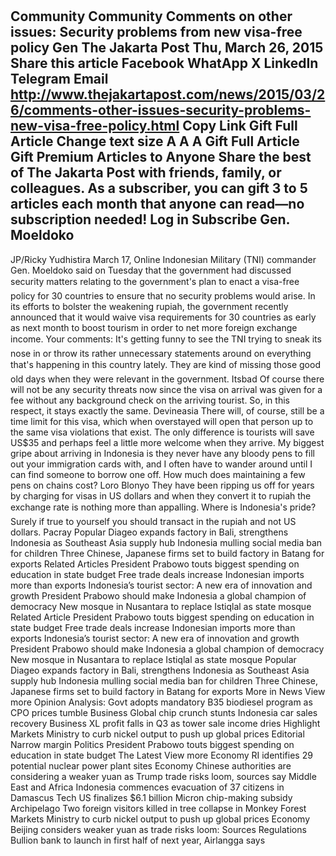 # 

Community
Community
Comments on other issues: Security problems from new visa-free policy
Gen
The Jakarta Post
Thu, March 26, 2015
Share this article
Facebook
WhatApp
X
LinkedIn
Telegram
Email
http://www.thejakartapost.com/news/2015/03/26/comments-other-issues-security-problems-new-visa-free-policy.html
Copy Link
Gift Full Article
Change text size
A
A
A
Gift Full Article
Gift Premium Articles
to Anyone
Share the best of The Jakarta Post with friends, family, or colleagues. As a subscriber, you can gift 3 to 5 articles each month that anyone can read—no subscription needed!
Log in
Subscribe
Gen. Moeldoko
-
JP/Ricky Yudhistira
March 17, Online
Indonesian Military (TNI) commander Gen. Moeldoko said on Tuesday that the government had discussed security matters relating to the government's plan to enact a visa-free policy for 30 countries to ensure that no security problems would arise.
In its efforts to bolster the weakening rupiah, the government recently announced that it would waive visa requirements for 30 countries as early as next month to boost tourism in order to net more foreign exchange income.
Your comments:
It's getting funny to see the TNI trying to sneak its nose in or throw its rather unnecessary statements around on everything that's happening in this country lately.
They are kind of missing those good old days when they were relevant in the government.
Itsbad
Of course there will not be any security threats now since the visa on arrival was given for a fee without any background check on the arriving tourist. So, in this respect, it stays exactly the same.
Devineasia
There will, of course, still be a time limit for this visa, which when overstayed will open that person up to the same visa violations that exist. The only difference is tourists will save US$35 and perhaps feel a little more welcome when they arrive.
My biggest gripe about arriving in Indonesia is they never have any bloody pens to fill out your immigration cards with, and I often have to wander around until I can find someone to borrow one off. How much does maintaining a few pens on chains cost?
Loro Blonyo
They have been ripping us off for years by charging for visas in US dollars and when they convert it to rupiah the exchange rate is nothing more than appalling. Where is Indonesia's pride? Surely if true to yourself you should transact in the rupiah and not US dollars.
Pacray
Popular
Diageo expands factory in Bali, strengthens Indonesia as Southeast Asia supply hub
Indonesia mulling social media ban for children
Three Chinese, Japanese firms set to build factory in Batang for exports
Related Articles
President Prabowo touts biggest spending on education in state budget
Free trade deals increase Indonesian imports more than exports
Indonesia’s tourist sector: A new era of innovation and growth
President Prabowo should make Indonesia a global champion of democracy
New mosque in Nusantara to replace Istiqlal as state mosque
Related Article
President Prabowo touts biggest spending on education in state budget
Free trade deals increase Indonesian imports more than exports
Indonesia’s tourist sector: A new era of innovation and growth
President Prabowo should make Indonesia a global champion of democracy
New mosque in Nusantara to replace Istiqlal as state mosque
Popular
Diageo expands factory in Bali, strengthens Indonesia as Southeast Asia supply hub
Indonesia mulling social media ban for children
Three Chinese, Japanese firms set to build factory in Batang for exports
More in News
View more
Opinion
Analysis: Govt adopts mandatory B35 biodiesel program as CPO prices tumble
Business
Global chip crunch stunts Indonesia car sales recovery
Business
XL profit falls in Q3 as tower sale income dries
Highlight
Markets
Ministry to curb nickel output to push up global prices
Editorial
Narrow margin
Politics
President Prabowo touts biggest spending on education in state budget
The Latest
View more
Economy
RI identifies 29 potential nuclear power plant sites
Economy
Chinese authorities are considering a weaker yuan as Trump trade risks loom, sources say
Middle East and Africa
Indonesia commences evacuation of 37 citizens in Damascus
Tech
US finalizes $6.1 billion Micron chip-making subsidy
Archipelago
Two foreign visitors killed in tree collapse in Monkey Forest
Markets
Ministry to curb nickel output to push up global prices
Economy
Beijing considers weaker yuan as trade risks loom: Sources
Regulations
Bullion bank to launch in first half of next year, Airlangga says